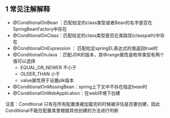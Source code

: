 ## 1 常见注解解释　　

- @ConditionalOnBean ：匹配给定的class类型或者Bean的名字是否在SpringBeanFactory中存在
- @ConditionalOnClass：匹配给定的class类型是否在类路径(classpath)中存在
- @ConditionalOnExpression ： 匹配给定springEL表达式的值返回true时
- @ConditionalOnJava ：匹配JDK的版本，其中range属性是枚举类型有两个值可以选择 
    - EQUAL_OR_NEWER 不小于
    - OLDER_THAN 小于
    - value属性用于设置jdk版本
- @ConditionalOnMissingBean：spring上下文中不存在指定bean时
- @ConditionalOnWebApplication：在web环境下创建

注意：Conditional 只有在所有配置类被加载完的时候被评估是否要创建，因此Conditional不能在配置类里根据其他创建的方法进行判断


